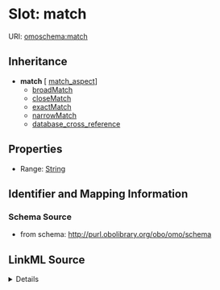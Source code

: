 # Slot: match

URI: [omoschema:match](http://purl.obolibrary.org/obo/omo/schema/match)




## Inheritance

* **match** [ [match_aspect](match_aspect.md)]
    * [broadMatch](broadMatch.md)
    * [closeMatch](closeMatch.md)
    * [exactMatch](exactMatch.md)
    * [narrowMatch](narrowMatch.md)
    * [database_cross_reference](database_cross_reference.md)







## Properties

* Range: [String](String.md)







## Identifier and Mapping Information







### Schema Source


* from schema: http://purl.obolibrary.org/obo/omo/schema




## LinkML Source

<details>
```yaml
name: match
from_schema: http://purl.obolibrary.org/obo/omo/schema
rank: 1000
abstract: true
mixins:
- match_aspect
alias: match
range: string

```
</details>